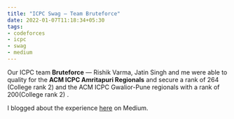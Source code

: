 ```yaml
---
title: "ICPC Swag — Team Bruteforce"
date: 2022-01-07T11:18:34+05:30
tags:
- codeforces
- icpc
- swag
- medium
---
```


Our ICPC team **Bruteforce** — Rishik Varma, Jatin Singh and me were able to quality for the **ACM ICPC Amritapuri Regionals** and secure a rank of 264 (College rank 2) and the ACM ICPC Gwalior-Pune regionals with a rank of 200(College rank 2) .

I blogged about the experience [here](https://medium.com/@SabujJanaCodes/icpc-swag-team-bruteforce-ffeaff25fffa) on Medium.
